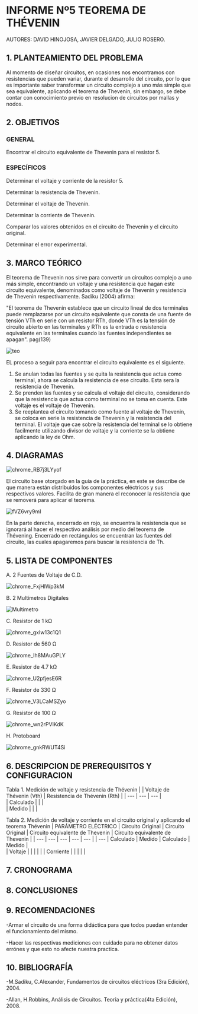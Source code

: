# INFORME Nº5 TEOREMA DE THÉVENIN
AUTORES: DAVID HINOJOSA,
         JAVIER DELGADO,
         JULIO ROSERO.

## 1. PLANTEAMIENTO DEL PROBLEMA
Al momento de diseñar circuitos, en ocasiones nos encontramos con resistencias que pueden variar, durante el desarrollo del circuito, por lo que es importante saber transformar un circuito complejo a uno más simple que sea equivalente, aplicando el teorema de Thevenin, sin embargo, se debe contar con conocimiento previo en resolucion de circuitos por mallas y nodos.

## 2. OBJETIVOS
### GENERAL

Encontrar el circuito equivalente de Thevenin para el resistor 5.

### ESPECÍFICOS

Determinar el voltaje y corriente de la resistor 5.

Determinar la resistencia de Thevenin.

Determinar el voltaje de Thevenin.

Determinar la corriente de Thevenin.

Comparar los valores obtenidos en el circuito de Thevenin y el circuito original.

Determinar el error experimental.

## 3. MARCO TEÓRICO 

El teorema de Thevenin nos sirve para convertir un circuitos complejo a uno más simple, encontrando un voltaje y una resistencia que hagan este circuito equivalente, denominados como voltaje de Thevenin y resistencia de Thevenin respectivamente. Sadiku (2004) afirma:

"El teorema de Thevenin establece que un circuito lineal de dos terminales puede remplazarse por un circuito equivalente que consta de una fuente de tensión VTh en serie con un resistor RTh, donde VTh es la tensión de circuito abierto en las terminales y RTh es la entrada o resistencia equivalente en las terminales cuando las fuentes independientes se apagan". pag(139)

![teo](https://user-images.githubusercontent.com/64505672/87502309-e322ff80-c626-11ea-8e00-5b545140122e.PNG)

EL proceso a seguir para encontrar el circuito equivalente es el siguiente.

1) Se anulan todas las fuentes y se quita la resistencia que actua como terminal, ahora se calcula la resistencia de ese circuito. Esta sera la resistencia de Thevenin.
2) Se prenden las fuentes y se calcula el voltaje del circuito, considerando que la resistencia que actua como terminal no se toma en cuenta. Este voltaje es el voltaje de Thevenin.
3) Se reeplantea el circuito tomando como fuente al voltaje de Thevenin, se coloca en serie la resistencia de Thevenin y la resistencia del terminal. El voltaje que cae sobre la resistencia del terminal se lo obtiene facilmente utilizando divisor de voltaje y la corriente se la obtiene aplicando la ley de Ohm. 


## 4. DIAGRAMAS



![chrome_RB7j3LYyof](https://user-images.githubusercontent.com/66037763/87493730-1196df80-c613-11ea-952b-1663cdba35ba.png)



El circuito base otorgado en la guía de la práctica, en este se describe de que manera están distribuidos los componentes eléctricos y sus respectivos valores. Facilita de gran manera el reconocer la resistencia que se removerá para aplicar el teorema.



![fVZ6vry9mI](https://user-images.githubusercontent.com/66037763/87501391-95a59300-c624-11ea-80c6-b3645eed8ec2.png)



En la parte derecha, encerrado en rojo, se encuentra la resistencia que se ignorará al hacer el respectivo análisis por medio del teorema de Thévening. Encerrado en rectángulos se encuentran las fuentes del circuito, las cuales apagaremos para buscar la resistencia de Th. 



## 5. LISTA DE COMPONENTES
A. 2 Fuentes de Voltaje de C.D.


![chrome_FxjHlWp3kM](https://user-images.githubusercontent.com/66037763/84236034-96df1f80-aabc-11ea-9159-3d2235bc315b.png)


B. 2 Multímetros Digitales

![Multimetro](https://user-images.githubusercontent.com/66037763/86204443-252f4a00-bb2d-11ea-8508-0edf4c96af71.png)


C. Resistor de 1 kΩ


![chrome_gxIw13c1Q1](https://user-images.githubusercontent.com/66037763/86204259-aafec580-bb2c-11ea-9077-c7547372cc76.png)


D. Resistor de 560 Ω


![chrome_Ih8MAuGPLY](https://user-images.githubusercontent.com/66037763/87492914-40ac5180-c611-11ea-92f2-1ac0009fb676.png)



E. Resistor de 4.7 kΩ



![chrome_U2pfjesE6R](https://user-images.githubusercontent.com/66037763/87492962-59b50280-c611-11ea-9627-ce1b74b186de.png)



F. Resistor de 330 Ω



![chrome_V3LCaMSZyo](https://user-images.githubusercontent.com/66037763/87492992-6fc2c300-c611-11ea-9f3f-0836bb10c9bc.png)



G. Resistor de 100 Ω


![chrome_wn2rPVIKdK](https://user-images.githubusercontent.com/66037763/87493052-908b1880-c611-11ea-9e11-f4636f495820.png)



H. Protoboard


![chrome_gnkRWUT4Si](https://user-images.githubusercontent.com/66037763/84236208-e9b8d700-aabc-11ea-9985-2e94ef9d6adb.png)




## 6. DESCRIPCION DE PREREQUISITOS Y CONFIGURACION
Tabla 1.  Medición de voltaje y resistencia de Thévenin
|                    | Voltaje de Thévenin (Vth) | Resistencia de  Thévenin (Rth) |
|           ---      |             ---           |                  ---           |     
|     Calculado      |                           |                                |       
|      Medido        |                           |                                |       

Tabla 2.  Medición de voltaje y corriente en el circuito original y aplicando el teorema Thévenin
| PARÁMETRO ELÉCTRICO |   Circuito Original  |    Circuito Original    |   Circuito equivalente de Thevenin   |      Circuito equivalente de Thevenin       |
|           ---       |        ---           |             ---         |           ---                        |                        ---                  |
|           ---       |      Calculado       |      Medido             |              Calculado               |              Medido                         |  
|      Voltaje        |                      |                         |                                      |                                             |
|      Corriente      |                      |                         |                                      |                                             |



## 7. CRONOGRAMA




## 8. CONCLUSIONES


## 9. RECOMENDACIONES

-Armar el circuito de una forma didáctica para que todos puedan entender el funcionamiento del mismo.

-Hacer las respectivas mediciones con cuidado para no obtener datos errónes y que esto no afecte nuestra practica.



## 10. BIBLIOGRAFÍA

-M.Sadiku, C.Alexander, Fundamentos de circuitos eléctricos (3ra Edición), 2004.

-Allan, H.Robbins, Análisis de Circuitos. Teoría y práctica(4ta Edición), 2008.
